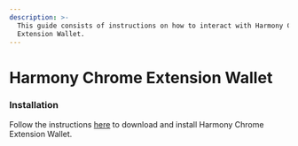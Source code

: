 ```yaml
---
description: >-
  This guide consists of instructions on how to interact with Harmony Chrome
  Extension Wallet.
---
```


# Harmony Chrome Extension Wallet

### Installation

Follow the instructions [here](https://docs.harmony.one/home/wallets/browser-extensions-wallets/one-wallet) to download and install Harmony Chrome Extension Wallet.



